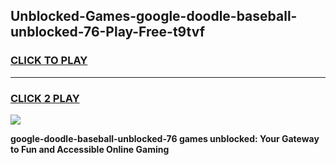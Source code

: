 
## Unblocked-Games-google-doodle-baseball-unblocked-76-Play-Free-t9tvf
<h3>
<a href="https://premium76.site?title=google-doodle-baseball-unblocked-76&ref=21A">CLICK TO PLAY</a></h3>
<hr>

<h3>
<a href="https://premium76.site?title=google-doodle-baseball-unblocked-76&ref=21A">CLICK 2 PLAY</a>
  
</h3>

<a href="https://premium76.site?title=google-doodle-baseball-unblocked-76&ref=21A"><img src="https://clearcache.store/games.png"></a>


**google-doodle-baseball-unblocked-76 games unblocked: Your Gateway to Fun and Accessible Online Gaming**

